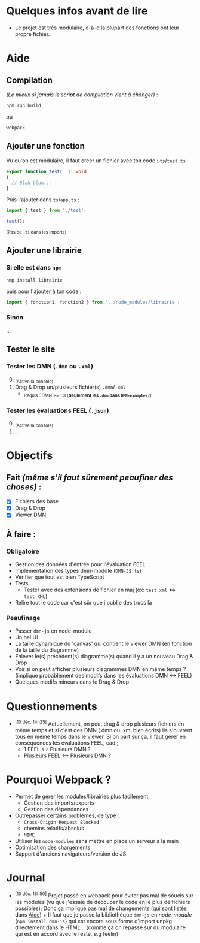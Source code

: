 # Quelques infos avant de lire
- Le projet est très modulaire, c-à-d la plupart des fonctions ont leur propre fichier.



# Aide

## Compilation
*(Le mieux si jamais le script de compilation vient à changer)* :
```
npm run build
```
ou
```
webpack
```

## Ajouter une fonction
Vu qu'on est modulaire, il faut créer un fichier avec ton code :
`ts`/`test.ts`
```typescript
export function test(  ): void
{
  // Blah blah...
}
```

Puis l'ajouter dans `ts`/`app.ts` :
```typescript
import { test } from './test';

test();
```
<sup>(Pas de `.ts` dans les imports)</sup>


## Ajouter une librairie

### Si elle est dans `npm`
```
nmp install librairie
```
puis pour l'ajouter à ton code :
```typescript
import { fonction1, fonction2 } from '../node_modules/librairie';
```


### Sinon
...


## Tester le site

### Tester les DMN (`.dmn` ou `.xml`)
0. <sub>(Active la console)</sub>
1. Drag & Drop un/plusieurs fichier(s) `.dmn`/`.xml`
   - <sub>Requis : DMN >= 1.3 (**Seulement les `.dmn` dans `DMN-examples/`**)</sub>

### Tester les évaluations FEEL (`.json`)
0. <sub>(Active la console)</sub>
1. ...



# Objectifs

## Fait *(même s'il faut sûrement peaufiner des choses)* :
- [x] Fichiers des base
- [x] Drag & Drop
- [x] Viewer DMN

## À faire : 
### Obligatoire
- Gestion des données d'entrée pour l'évaluation FEEL
- Implémentation des types dmn-moddle (`DMN-JS.ts`)
- Vérifier que tout est bien TypeScript
- Tests...
    - Tester avec des extensions de fichier en maj (ex: `test.xml` <=> `test.XML`)
- Relire tout le code car c'est sûr que j'oublie des trucs là
  
### Peaufinage
- Passer `dmn-js` en node-module
- Un bel UI
- La taille dynamique du 'canvas' qui contient le viewer DMN (en fonction de la taille du diagramme)
- Enlever le(s) précédent(s) diagramme(s) quand il y a un nouveau Drag & Drop
- Voir si on peut afficher plusieurs diagrammes DMN en même temps ? (implique probablement des modifs dans les évaluations DMN <-> FEEL)
- Quelques modifs mineurs dans le Drag & Drop



# Questionnements
- <sup>[10 déc. 14h25]</sup> Actuellement, on peut drag & drop plusieurs fichiers en même temps et si c'est des DMN (.dmn ou .xml bien écrits) ils s'ouvrent tous en même temps dans le viewer. Si on part sur ça, il faut gérer en conséquences les évaluations FEEL, càd ;
     - 1 FEEL <-> Plusieurs DMN ?
     - Plusieurs FEEL <-> Plusieurs DMN ?



# Pourquoi Webpack ?
- Permet de gérer les modules/librairies plus facilement
    - Gestion des imports/exports
    - Gestion des dépendances
- Outrepasser certains problèmes, de type :
    - `Cross-Origin Request Blocked`
    - chemins relatifs/absolus
    - `MIME`
- Utiliser les `node-modules` sans mettre en place un serveur à la main
- Optimisation des chargements
- Support d'anciens navigateurs/version de JS



# Journal
- <sup>[10 déc. 16h50]</sup> Projet passé en webpack pour éviter pas mal de soucis sur les modules (vu que j'essaie de découper le code en le plus de fichiers possibles). Donc ça implique pas mal de changements (qui sont listés dans [Aide](https://github.com/Triomphh/TOO-CAI-Project/edit/main/README.md#aide)) + Il faut que je passe la bibliothèque `dmn-js` en *node-module* (`npm install dmn-js`) qui est encore sous forme d'import unpkg directement dans le HTML... (comme ça on repasse sur du modulaire qui est en accord avec le reste, e.g feelin)
